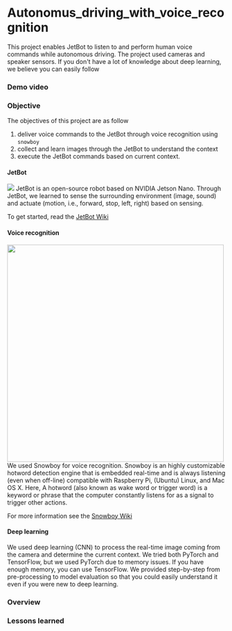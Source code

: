 # Autonomus_driving_with_voice_recognition

This project enables JetBot to listen to and perform human voice commands while autonomous driving. The project used cameras and speaker sensors. If you don't have a lot of knowledge about deep learning, we believe you can easily follow


### Demo video

### Objective
The objectives of this project are as follow
1. deliver voice commands to the JetBot through voice recognition using ```snowboy```
2. collect and learn images through the JetBot to understand the context
3. execute the JetBot commands based on current context.

#### JetBot
 <img src='https://www.nvidia.com/content/dam/en-zz/Solutions/intelligent-machines/embedded-systems/embedded-jetbot-ai-kits-seeed-2c50-D.jpg'>
JetBot is an open-source robot based on NVIDIA Jetson Nano. Through JetBot, we learned to sense the surrounding environment (image, sound) and actuate (motion, i.e., forward, stop, left, right) based on sensing.

To get started, read the [JetBot Wiki](https://github.com/NVIDIA-AI-IOT/jetbot/wiki) 

#### Voice recognition
<img src='https://snowboy.kitt.ai/3ee1353fe05ea13250318e7aa14f4a31.png' width='500'>
We used Snowboy for voice recognition. Snowboy is an highly customizable hotword detection engine that is embedded real-time and is always listening (even when off-line) compatible with Raspberry Pi, (Ubuntu) Linux, and Mac OS X. Here, A hotword (also known as wake word or trigger word) is a keyword or phrase that the computer constantly listens for as a signal to trigger other actions.

For more information see the [Snowboy Wiki](https://github.com/kitt-ai/snowboy)

#### Deep learning
We used deep learning (CNN) to process the real-time image coming from the camera and determine the current context. 
We tried both PyTorch and TensorFlow, but we used PyTorch due to memory issues. If you have enough memory, you can use TensorFlow. 
We provided step-by-step from pre-processing to model evaluation so that you could easily understand it even if you were new to deep learning.

### Overview

### Lessons learned
